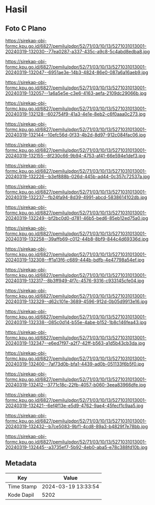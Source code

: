# Hasil

## Foto C Plano

https://sirekap-obj-formc.kpu.go.id/6827/pemilu/pdpr/52/71/03/10/13/5271031013001-20240319-132030--77ea0287-a337-435c-a9c8-5c4abd8edba8.jpg

https://sirekap-obj-formc.kpu.go.id/6827/pemilu/pdpr/52/71/03/10/13/5271031013001-20240319-132047--6951ae3e-14b3-4824-86e0-087a6a16aeb9.jpg

https://sirekap-obj-formc.kpu.go.id/6827/pemilu/pdpr/52/71/03/10/13/5271031013001-20240319-132057--1a6a5e5e-c3e6-4163-aefa-2109dc29066b.jpg

https://sirekap-obj-formc.kpu.go.id/6827/pemilu/pdpr/52/71/03/10/13/5271031013001-20240319-132128--602754f9-41a3-4e1e-8eb2-c6f0aaa0c273.jpg

https://sirekap-obj-formc.kpu.go.id/6827/pemilu/pdpr/52/71/03/10/13/5271031013001-20240319-132144--10efc56d-0f33-4b2d-8d97-912c084fac06.jpg

https://sirekap-obj-formc.kpu.go.id/6827/pemilu/pdpr/52/71/03/10/13/5271031013001-20240319-132155--8f230c66-9b94-4753-af41-66e594e1def3.jpg

https://sirekap-obj-formc.kpu.go.id/6827/pemilu/pdpr/52/71/03/10/13/5271031013001-20240319-132226--b3ef888b-026d-445b-ad44-0c357c72537a.jpg

https://sirekap-obj-formc.kpu.go.id/6827/pemilu/pdpr/52/71/03/10/13/5271031013001-20240319-132237--fb24fa94-8d39-4991-abcd-5838614102db.jpg

https://sirekap-obj-formc.kpu.go.id/6827/pemilu/pdpr/52/71/03/10/13/5271031013001-20240319-132249--bf2bc0d0-d781-46b5-bed6-85eb12ed75a0.jpg

https://sirekap-obj-formc.kpu.go.id/6827/pemilu/pdpr/52/71/03/10/13/5271031013001-20240319-132258--39affb69-c012-44b8-8bf9-844c4d69336d.jpg

https://sirekap-obj-formc.kpu.go.id/6827/pemilu/pdpr/52/71/03/10/13/5271031013001-20240319-132308--ff1a13f6-c689-444b-bdfb-4e47798a54ef.jpg

https://sirekap-obj-formc.kpu.go.id/6827/pemilu/pdpr/52/71/03/10/13/5271031013001-20240319-132317--8b3ff949-4f7c-4576-9316-c933145cfe04.jpg

https://sirekap-obj-formc.kpu.go.id/6827/pemilu/pdpr/52/71/03/10/13/5271031013001-20240319-132329--d62c101e-3689-4596-912d-0b05d9913e16.jpg

https://sirekap-obj-formc.kpu.go.id/6827/pemilu/pdpr/52/71/03/10/13/5271031013001-20240319-132338--085c0d14-b55e-4abe-b152-1b8c146fea43.jpg

https://sirekap-obj-formc.kpu.go.id/6827/pemilu/pdpr/52/71/03/10/13/5271031013001-20240319-132347--e6ed7f97-a2f7-42ff-b563-a1d5b43cb3da.jpg

https://sirekap-obj-formc.kpu.go.id/6827/pemilu/pdpr/52/71/03/10/13/5271031013001-20240319-132400--7af73d0b-bfa1-4439-ad0b-051133f6b5f0.jpg

https://sirekap-obj-formc.kpu.go.id/6827/pemilu/pdpr/52/71/03/10/13/5271031013001-20240319-132412--3771c18c-22fb-4057-b060-3eea83966dfe.jpg

https://sirekap-obj-formc.kpu.go.id/6827/pemilu/pdpr/52/71/03/10/13/5271031013001-20240319-132421--6ef4f13e-e5d9-4762-9ae4-45fecf1c9aa5.jpg

https://sirekap-obj-formc.kpu.go.id/6827/pemilu/pdpr/52/71/03/10/13/5271031013001-20240319-132432--b7ce5083-9bf1-4cd8-89a3-b4829f7e78bb.jpg

https://sirekap-obj-formc.kpu.go.id/6827/pemilu/pdpr/52/71/03/10/13/5271031013001-20240319-132445--a3735ef7-5b92-4eb0-aba5-e78c388fd10b.jpg


## Metadata

| Key        | Value               |
| ---------- | ------------------- |
| Time Stamp | 2024-03-19 13:33:54 |
| Kode Dapil | 5202                |



